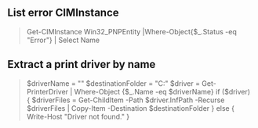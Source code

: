## List error CIMInstance

> Get-CIMInstance Win32_PNPEntity |Where-Object{$_.Status -eq "Error"} | Select Name

## Extract a print driver by name
> $driverName = ""
> $destinationFolder = "C:\"
> $driver = Get-PrinterDriver | Where-Object {$_.Name -eq $driverName}
> if ($driver) {
>    $driverFiles = Get-ChildItem -Path $driver.InfPath -Recurse
>    $driverFiles | Copy-Item -Destination $destinationFolder
> }
> else {
>     Write-Host "Driver not found."
> }

